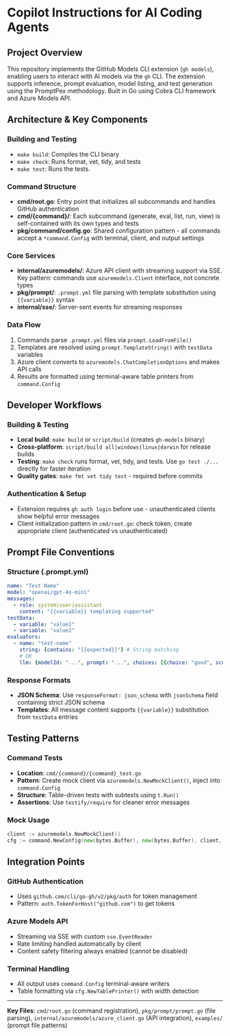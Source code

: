 # Copilot Instructions for AI Coding Agents

## Project Overview
This repository implements the GitHub Models CLI extension (`gh models`), enabling users to interact with AI models via the `gh` CLI. The extension supports inference, prompt evaluation, model listing, and test generation using the PromptPex methodology. Built in Go using Cobra CLI framework and Azure Models API.

## Architecture & Key Components

### Building and Testing

- `make build`: Compiles the CLI binary
- `make check`: Runs format, vet, tidy, and tests
- `make test`: Runs the tests.

### Command Structure
- **cmd/root.go**: Entry point that initializes all subcommands and handles GitHub authentication
- **cmd/{command}/**: Each subcommand (generate, eval, list, run, view) is self-contained with its own types and tests
- **pkg/command/config.go**: Shared configuration pattern - all commands accept a `*command.Config` with terminal, client, and output settings

### Core Services
- **internal/azuremodels/**: Azure API client with streaming support via SSE. Key pattern: commands use `azuremodels.Client` interface, not concrete types
- **pkg/prompt/**: `.prompt.yml` file parsing with template substitution using `{{variable}}` syntax
- **internal/sse/**: Server-sent events for streaming responses

### Data Flow
1. Commands parse `.prompt.yml` files via `prompt.LoadFromFile()`
2. Templates are resolved using `prompt.TemplateString()` with `testData` variables  
3. Azure client converts to `azuremodels.ChatCompletionOptions` and makes API calls
4. Results are formatted using terminal-aware table printers from `command.Config`

## Developer Workflows

### Building & Testing
- **Local build**: `make build` or `script/build` (creates `gh-models` binary)
- **Cross-platform**: `script/build all|windows|linux|darwin` for release builds
- **Testing**: `make check` runs format, vet, tidy, and tests. Use `go test ./...` directly for faster iteration
- **Quality gates**: `make fmt vet tidy test` - required before commits

### Authentication & Setup
- Extension requires `gh auth login` before use - unauthenticated clients show helpful error messages
- Client initialization pattern in `cmd/root.go`: check token, create appropriate client (authenticated vs unauthenticated)

## Prompt File Conventions

### Structure (.prompt.yml)
```yaml
name: "Test Name"
model: "openai/gpt-4o-mini" 
messages:
  - role: system|user|assistant
    content: "{{variable}} templating supported"
testData:
  - variable: "value1"
  - variable: "value2"
evaluators:
  - name: "test-name"
    string: {contains: "{{expected}}"} # String matching
    # OR
    llm: {modelId: "...", prompt: "...", choices: [{choice: "good", score: 1.0}]}
```

### Response Formats
- **JSON Schema**: Use `responseFormat: json_schema` with `jsonSchema` field containing strict JSON schema
- **Templates**: All message content supports `{{variable}}` substitution from `testData` entries

## Testing Patterns

### Command Tests
- **Location**: `cmd/{command}/{command}_test.go` 
- **Pattern**: Create mock client via `azuremodels.NewMockClient()`, inject into `command.Config`
- **Structure**: Table-driven tests with subtests using `t.Run()`
- **Assertions**: Use `testify/require` for cleaner error messages

### Mock Usage
```go
client := azuremodels.NewMockClient()
cfg := command.NewConfig(new(bytes.Buffer), new(bytes.Buffer), client, true, 80)
```

## Integration Points

### GitHub Authentication
- Uses `github.com/cli/go-gh/v2/pkg/auth` for token management
- Pattern: `auth.TokenForHost("github.com")` to get tokens

### Azure Models API
- Streaming via SSE with custom `sse.EventReader`
- Rate limiting handled automatically by client
- Content safety filtering always enabled (cannot be disabled)

### Terminal Handling  
- All output uses `command.Config` terminal-aware writers
- Table formatting via `cfg.NewTablePrinter()` with width detection

---

**Key Files**: `cmd/root.go` (command registration), `pkg/prompt/prompt.go` (file parsing), `internal/azuremodels/azure_client.go` (API integration), `examples/` (prompt file patterns)
